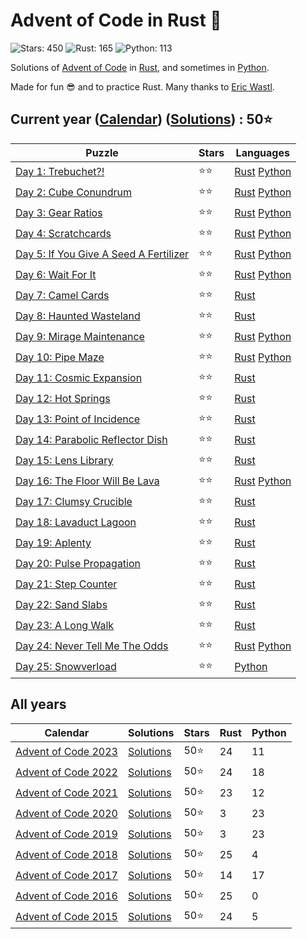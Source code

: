 # Advent of Code in Rust 🦀

![Stars: 450](https://img.shields.io/badge/Stars-450⭐-blue)
![Rust: 165](https://img.shields.io/badge/Rust-165-cyan?logo=Rust)
![Python: 113](https://img.shields.io/badge/Python-113-cyan?logo=Python)

Solutions of [Advent of Code](https://adventofcode.com/) in [Rust](https://www.rust-lang.org), and sometimes in [Python](https://www.python.org/).

Made for fun 😎 and to practice Rust. Many thanks to [Eric Wastl](https://twitter.com/ericwastl).

## Current year ([Calendar](https://adventofcode.com/2023)) ([Solutions](2023/)) : 50⭐

Puzzle                                                                        | Stars | Languages
----------------------------------------------------------------------------- | ----- | -----------
[Day 1: Trebuchet?!](https://adventofcode.com/2023/day/1)                     | ⭐⭐  | [Rust](2023/day1/day1.rs) [Python](2023/day1/day1.py)
[Day 2: Cube Conundrum](https://adventofcode.com/2023/day/2)                  | ⭐⭐  | [Rust](2023/day2/day2.rs) [Python](2023/day2/day2.py)
[Day 3: Gear Ratios](https://adventofcode.com/2023/day/3)                     | ⭐⭐  | [Rust](2023/day3/day3.rs) [Python](2023/day3/day3.py)
[Day 4: Scratchcards](https://adventofcode.com/2023/day/4)                    | ⭐⭐  | [Rust](2023/day4/day4.rs) [Python](2023/day4/day4.py)
[Day 5: If You Give A Seed A Fertilizer](https://adventofcode.com/2023/day/5) | ⭐⭐  | [Rust](2023/day5/day5.rs) [Python](2023/day5/day5_bruteforce.py)
[Day 6: Wait For It](https://adventofcode.com/2023/day/6)                     | ⭐⭐  | [Rust](2023/day6/day6.rs) [Python](2023/day6/day6.py)
[Day 7: Camel Cards](https://adventofcode.com/2023/day/7)                     | ⭐⭐  | [Rust](2023/day7/day7.rs)
[Day 8: Haunted Wasteland](https://adventofcode.com/2023/day/8)               | ⭐⭐  | [Rust](2023/day8/day8.rs)
[Day 9: Mirage Maintenance](https://adventofcode.com/2023/day/9)              | ⭐⭐  | [Rust](2023/day9/day9.rs) [Python](2023/day9/day9.py)
[Day 10: Pipe Maze](https://adventofcode.com/2023/day/10)                     | ⭐⭐  | [Rust](2023/day10/day10.rs) [Python](2023/day10/day10.py)
[Day 11: Cosmic Expansion](https://adventofcode.com/2023/day/11)              | ⭐⭐  | [Rust](2023/day11/day11.rs)
[Day 12: Hot Springs](https://adventofcode.com/2023/day/12)                   | ⭐⭐  | [Rust](2023/day12/day12.rs)
[Day 13: Point of Incidence](https://adventofcode.com/2023/day/13)            | ⭐⭐  | [Rust](2023/day13/day13.rs)
[Day 14: Parabolic Reflector Dish](https://adventofcode.com/2023/day/14)      | ⭐⭐  | [Rust](2023/day14/day14.rs)
[Day 15: Lens Library](https://adventofcode.com/2023/day/15)                  | ⭐⭐  | [Rust](2023/day15/day15.rs)
[Day 16: The Floor Will Be Lava](https://adventofcode.com/2023/day/16)        | ⭐⭐  | [Rust](2023/day16/day16.rs) [Python](2023/day16/day16.py)
[Day 17: Clumsy Crucible](https://adventofcode.com/2023/day/17)               | ⭐⭐  | [Rust](2023/day17/day17.rs)
[Day 18: Lavaduct Lagoon](https://adventofcode.com/2023/day/18)               | ⭐⭐  | [Rust](2023/day18/day18.rs)
[Day 19: Aplenty](https://adventofcode.com/2023/day/19)                       | ⭐⭐  | [Rust](2023/day19/day19.rs)
[Day 20: Pulse Propagation](https://adventofcode.com/2023/day/20)             | ⭐⭐  | [Rust](2023/day20/day20.rs)
[Day 21: Step Counter](https://adventofcode.com/2023/day/21)                  | ⭐⭐  | [Rust](2023/day21/day21.rs)
[Day 22: Sand Slabs](https://adventofcode.com/2023/day/22)                    | ⭐⭐  | [Rust](2023/day22/day22.rs)
[Day 23: A Long Walk](https://adventofcode.com/2023/day/23)                   | ⭐⭐  | [Rust](2023/day23/day23.rs)
[Day 24: Never Tell Me The Odds](https://adventofcode.com/2023/day/24)        | ⭐⭐  | [Rust](2023/day24/day24.rs) [Python](2023/day24/day24.py)
[Day 25: Snowverload](https://adventofcode.com/2023/day/25)                   | ⭐⭐  | [Python](2023/day25/day25.py)

## All years

Calendar | Solutions | Stars | Rust | Python
-------- | --------- | ----- | ---- | ------
[Advent of Code 2023](https://adventofcode.com/2023) | [Solutions](2023/README.md) |  50⭐ |  24 |  11
[Advent of Code 2022](https://adventofcode.com/2022) | [Solutions](2022/README.md) |  50⭐ |  24 |  18
[Advent of Code 2021](https://adventofcode.com/2021) | [Solutions](2021/README.md) |  50⭐ |  23 |  12
[Advent of Code 2020](https://adventofcode.com/2020) | [Solutions](2020/README.md) |  50⭐ |   3 |  23
[Advent of Code 2019](https://adventofcode.com/2019) | [Solutions](2019/README.md) |  50⭐ |   3 |  23
[Advent of Code 2018](https://adventofcode.com/2018) | [Solutions](2018/README.md) |  50⭐ |  25 |   4
[Advent of Code 2017](https://adventofcode.com/2017) | [Solutions](2017/README.md) |  50⭐ |  14 |  17
[Advent of Code 2016](https://adventofcode.com/2016) | [Solutions](2016/README.md) |  50⭐ |  25 |   0
[Advent of Code 2015](https://adventofcode.com/2015) | [Solutions](2015/README.md) |  50⭐ |  24 |   5
